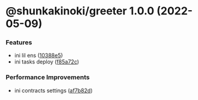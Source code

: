 # @shunkakinoki/greeter 1.0.0 (2022-05-09)

### Features

- ini lil ens ([10388e5](https://github.com/shunkakinoki/contracts/commit/10388e52c5cd60b323e46c720c51fb19a465d827))
- ini tasks deploy ([f85a72c](https://github.com/shunkakinoki/contracts/commit/f85a72c056e4dd2cf67dd64bbf07feed45568302))

### Performance Improvements

- ini contracts settings ([af7b82d](https://github.com/shunkakinoki/contracts/commit/af7b82d97aed40efedae658512e6135687931335))
